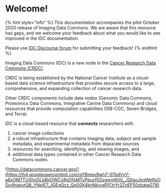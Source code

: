 # Welcome!

{% hint style="info" %}
This documentation accompanies the pilot October 2020 release of Imaging Data Commons. We are aware that this resource has gaps, and we welcome your feedback about what you would like to see improved in the IDC documentation. 

Please use [IDC Discourse forum](https://discourse.canceridc.dev) for submitting your feedback!
{% endhint %}

Imaging Data Commons \(IDC\) is a new node in the [Cancer Research Data Commons \(CRDC\)](https://datacommons.cancer.gov/). 

CRDC is being established by the National Cancer Institute as a cloud-based data science infrastructure that provides secure access to a large, comprehensive, and expanding collection of cancer research data. 

Other CRDC components include data nodes \(Genomic Data Commons, Proteomics Data Commons, Integrative Canine Data Commons\) and cloud resources that provide computation capabilities \(ISB-CGC, Seven Bridges, and Terra\).

IDC is a cloud-based resource that **connects** researchers with 

1. cancer image collections
2. a robust infrastructure that contains imaging data, subject and sample metadata, and experimental metadata from disparate sources
3. resources for searching, identifying, and viewing images, and
4. additional data types contained in other Cancer Research Data Commons nodes.

![https://datacommons.cancer.gov/](https://lh4.googleusercontent.com/oYBmev9wh7-07bdVyY-a8xOM7TUXhoDLbBnDWCz8gOfsMTvPeucf02sgwmKtjV__lQIgxJiceWeRsODo4hqpxtQ8_YNplE7_JGEgQzz_Qn00X4knNkjvqR1CtrYr2ZnEF50zbataG78)


